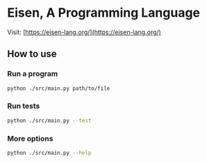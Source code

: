 # Eisen, A Programming Language

Visit: [https://eisen-lang.org/](https://eisen-lang.org/)

## How to use

### Run a program

```sh
python ./src/main.py path/to/file
```

### Run tests

```sh
python ./src/main.py --test
```

### More options

```sh
python ./src/main.py --help
```
